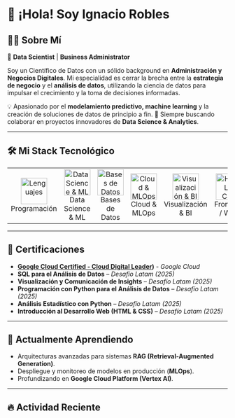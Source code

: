 # 👋 ¡Hola! Soy Ignacio Robles

## 🧑‍💻 Sobre Mí
🎯 **Data Scientist** | **Business Administrator**

Soy un Científico de Datos con un sólido background en **Administración y Negocios Digitales**. Mi especialidad es cerrar la brecha entre la **estrategia de negocio** y el **análisis de datos**, utilizando la ciencia de datos para impulsar el crecimiento y la toma de decisiones informadas.

💡 Apasionado por el **modelamiento predictivo, machine learning** y la creación de soluciones de datos de principio a fin.
🚀 Siempre buscando colaborar en proyectos innovadores de **Data Science & Analytics**.

---

## 🛠️ Mi Stack Tecnológico

<table>
  <tr>
    <td align="center" width="120">
      <a href="#-programación-y-consultas">
        <img src="https://skillicons.dev/icons?i=python,sql" width="60" height="60" alt="Lenguajes" />
      </a>
      <br>Programación
    </td>
    <td align="center" width="120">
      <a href="#-data-science--machine-learning">
        <img src="https://skillicons.dev/icons?i=pandas,numpy,scikitlearn,tensorflow,huggingface" width="60" height="60" alt="Data Science & ML" />
      </a>
      <br>Data Science & ML
    </td>
    <td align="center" width="120">
      <a href="#-bases-de-datos--data-warehousing">
        <img src="https://skillicons.dev/icons?i=postgres,gcp" width="60" height="60" alt="Bases de Datos" />
      </a>
      <br>Bases de Datos
    </td>
    <td align="center" width="120">
      <a href="#-cloud--mlops">
        <img src="https://skillicons.dev/icons?i=docker,git,github,fastapi" width="60" height="60" alt="Cloud & MLOps" />
      </a>
      <br>Cloud & MLOps
    </td>
    <td align="center" width="120">
      <a href="#-visualización--bi">
        <img src="https://skillicons.dev/icons?i=seaborn,plotly,powerbi" width="60" height="60" alt="Visualización & BI" />
      </a>
      <br>Visualización & BI
    </td>
    <td align="center" width="120">
      <a href="#-frontend--web">
        <img src="https://skillicons.dev/icons?i=html,css" width="60" height="60" alt="HTML y CSS" />
      </a>
      <br>Frontend / Web
    </td>
  </tr>
</table>

---

## 📜 Certificaciones

- **[Google Cloud Certified - Cloud Digital Leader](https://www.credly.com/users/ignacio-robles.5e1ec43d))** - *Google Cloud*
- **SQL para el Análisis de Datos** – *Desafío Latam (2025)*
- **Visualización y Comunicación de Insights** – *Desafío Latam (2025)*
- **Programación con Python para el Análisis de Datos** – *Desafío Latam (2025)*
- **Análisis Estadístico con Python** – *Desafío Latam (2025)*
- **Introducción al Desarrollo Web (HTML & CSS)** – *Desafío Latam (2025)*
---

## 🌱 Actualmente Aprendiendo
- Arquitecturas avanzadas para sistemas **RAG (Retrieval-Augmented Generation)**.
- Despliegue y monitoreo de modelos en producción (**MLOps**).
- Profundizando en **Google Cloud Platform (Vertex AI)**.

---

## 🔥 Actividad Reciente

